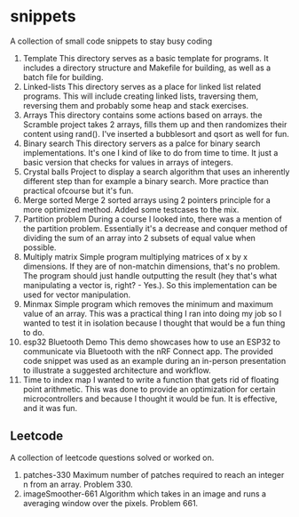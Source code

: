 # snippets
A collection of small code snippets to stay busy coding

1. Template
This directory serves as a basic template for programs. It includes a directory structure and Makefile for building, as well as a batch file for building.
2. Linked-lists
This directory serves as a place for linked list related programs. This will include creating linked lists, traversing them, reversing them and probably some heap and stack exercises.
3. Arrays
This directory contains some actions based on arrays. the Scramble project takes 2 arrays, fills them up and then randomizes their content using rand(). I've inserted a bubblesort and qsort as well for fun.
4. Binary search
This directory servers as a palce for binary search implementations. It's one I kind of like to do from time to time. It just a basic version that checks for values in arrays of integers.
5. Crystal balls
Project to display a search algorithm that uses an inherently different step than for example a binary search. More practice than practical ofcourse but it's fun.
7. Merge sorted
Merge 2 sorted arrays using 2 pointers principle for a more optimized method. Added some testcases to the mix.
8. Partition problem
During a course I looked into, there was a mention of the partition problem. Essentially it's a decrease and conquer method of dividing the sum of an array into 2 subsets of equal value when possible.
9. Multiply matrix
Simple program multiplying matrices of x by x dimensions. If they are of non-matchin dimensions, that's no problem. The program should just handle outputting the result (hey that's what manipulating a vector is, right? - Yes.). So this implementation can be used for vector manipulation.
10. Minmax
Simple program which removes the minimum and maximum value of an array. This was a practical thing I ran into doing my job so I wanted to test it in isolation because I thought that would be a fun thing to do.
11. esp32 Bluetooth Demo
This demo showcases how to use an ESP32 to communicate via Bluetooth with the nRF Connect app. The provided code snippet was used as an example during an in-person presentation to illustrate a suggested architecture and workflow.
12. Time to index map
I wanted to write a function that gets rid of floating point arithmetic. This was done to provide an optimization for certain microcontrollers and because I thought it would be fun. It is effective, and it was fun.

## Leetcode
A collection of leetcode questions solved or worked on.

1. patches-330
Maximum number of patches required to reach an integer n from an array. Problem 330.
2. imageSmoother-661
Algorithm which takes in an image and runs a averaging window over the pixels. Problem 661.

